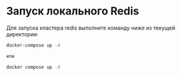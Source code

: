 # Запуск локального Redis

Для запуска кластера redis выполните команду ниже из текущей директории:

```sh
docker-compose up -d

или

docker compose up -d
```
